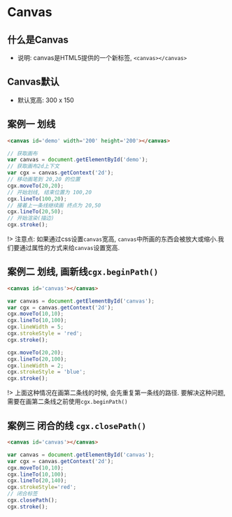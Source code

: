 # Canvas

## 什么是Canvas
- 说明: canvas是HTML5提供的一个新标签, `<canvas></canvas>`

## Canvas默认
- 默认宽高: 300 x 150

## 案例一 划线
```html
<canvas id='demo' width='200' height='200'></canvas>
```
```js
// 获取画布
var canvas = document.getElementById('demo');
// 获取画布2d上下文
var cgx = canvas.getContext('2d');
// 移动画笔到 20,20 的位置
cgx.moveTo(20,20);
// 开始划线, 结束位置为 100,20
cgx.lineTo(100,20);
// 接着上一条线继续画 终点为 20,50
cgx.lineTo(20,50);
// 开始渲染(描边)
cgx.stroke();
```
!> 注意点: 如果通过css设置`canvas`宽高, `canvas`中所画的东西会被放大或缩小.我们要通过属性的方式来给`canvas`设置宽高.

## 案例二 划线, 画新线`cgx.beginPath()`

```html
<canvas id='canvas'></canvas>
```

```js
var canvas = document.getElementById('canvas');
var cgx = canvas.getContext('2d');
cgx.moveTo(10,10);
cgx.lineTo(10,100);
cgx.lineWidth = 5;
cgx.strokeStyle = 'red';
cgx.stroke();

cgx.moveTo(20,20);
cgx.lineTo(20,100);
cgx.lineWidth = 2;
cgx.strokeStyle = 'blue';
cgx.stroke();
```

!> 上面这种情况在画第二条线的时候, 会先重复第一条线的路径. 要解决这种问题, 需要在画第二条线之前使用`cgx.beginPath()`

## 案例三 闭合的线 `cgx.closePath()`

```html
<canvas id='canvas'></canvas>
```
```js
var canvas = document.getElementById('canvas');
var cgx = canvas.getContext('2d');
cgx.moveTo(10,10);
cgx.lineTo(10,100);
cgx.lineTo(20,140);
cgx.strokeStyle='red';
// 闭合标签
cgx.closePath();
cgx.stroke();
```